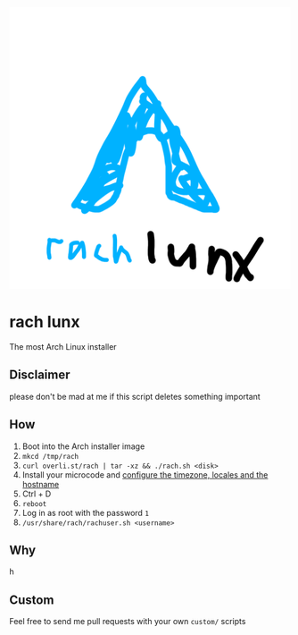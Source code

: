 ![Logo](./logo.png)

# rach lunx
The most Arch Linux installer

## Disclaimer
please don't be mad at me if this script deletes something important

## How
1. Boot into the Arch installer image
2. `mkcd /tmp/rach`
3. `curl overli.st/rach | tar -xz && ./rach.sh <disk>`
4. Install your microcode and [configure the timezone, locales and the hostname](https://wiki.archlinux.org/title/Installation_guide#Time_zone)
5. Ctrl + D
6. `reboot`
7. Log in as root with the password `1`
8. `/usr/share/rach/rachuser.sh <username>`

## Why
h

## Custom
Feel free to send me pull requests with your own `custom/` scripts
